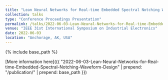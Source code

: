 ```yaml
---
title: "Lean Neural Networks for Real-time Embedded Spectral Notching Waveform Design"
collection: talks
type: "Conference Proceedings Presentation"
permalink: /talks/2022-06-03-Lean-Neural-Networks-for-Real-time-Embedded-Spectral-Notching-Waveform-Design
venue: "IEEE 31st International Symposium on Industrial Electronics"
date: 2022-06-03
location: "Anchorage, AK, USA"
---
```


{% include base_path %}

[More information here]({{ "2022-06-03-Lean-Neural-Networks-for-Real-time-Embedded-Spectral-Notching-Waveform-Design" | prepend: "/publication/" | prepend: base_path }})
